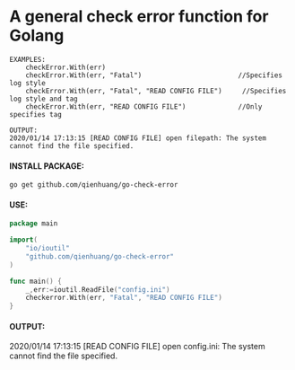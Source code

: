 # A general check error function for Golang

```
EXAMPLES:
	checkError.With(err)
	checkError.With(err, "Fatal")                        //Specifies log style
	checkError.With(err, "Fatal", "READ CONFIG FILE")     //Specifies log style and tag
	checkError.With(err, "READ CONFIG FILE")             //Only specifies tag
	
OUTPUT:
2020/01/14 17:13:15 [READ CONFIG FILE] open filepath: The system cannot find the file specified.
```

#### INSTALL PACKAGE:
```
go get github.com/qienhuang/go-check-error
```

#### USE:
```go
package main

import(
	"io/ioutil"
	"github.com/qienhuang/go-check-error"
)

func main() {
	_,err:=ioutil.ReadFile("config.ini")
	checkerror.With(err, "Fatal", "READ CONFIG FILE")
}
```
#### OUTPUT:
2020/01/14 17:13:15 [READ CONFIG FILE] open config.ini: The system cannot find the file specified.

